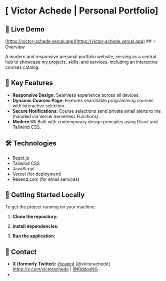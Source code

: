 # [ Victor Achede | Personal Portfolio]

## 🚀 Live Demo

[https://victor-achede.vercel.app](https://victor-achede.vercel.app) ## ✨ Overview

A modern and responsive personal portfolio website, serving as a central hub to showcase my projects, skills, and services, including an interactive courses catalog.

## 🌟 Key Features

* **Responsive Design:** Seamless experience across all devices.
* **Dynamic Courses Page:** Features searchable programming courses with interactive selection.
* **Secure Notifications:** Course selections send private email alerts to me (handled via Vercel Serverless Functions).
* **Modern UI:** Built with contemporary design principles using React and Tailwind CSS.

## 🛠 Technologies

* React.js
* Tailwind CSS
* JavaScript
* Vercel (for deployment)
* Resend.com (for email services)

## 🚀 Getting Started Locally

To get the project running on your machine:

1.  **Clone the repository:**

2.  **Install dependencies:**
   
3.  **Run the application:**
   

## 📧 Contact

* **X (formerly Twitter):** [@caeint](https://x.com/caeint)
 [@victorachede] https://x.com/victorachede | [@KiddosNG](https://x.com/KiddosNG)
* 
